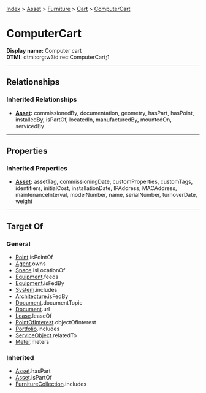 [Index](../../../index.md) > [Asset](../../Asset.md) > [Furniture](../Furniture.md) > [Cart](Cart.md) > [ComputerCart](#)
# ComputerCart

**Display name:** Computer cart<br />
**DTMI:** dtmi:org:w3id:rec:ComputerCart;1

---

## Relationships

### Inherited Relationships
* **[Asset](../../Asset.md):** commissionedBy, documentation, geometry, hasPart, hasPoint, installedBy, isPartOf, locatedIn, manufacturedBy, mountedOn, servicedBy

---

## Properties

### Inherited Properties
* **[Asset](../../Asset.md):** assetTag, commissioningDate, customProperties, customTags, identifiers, initialCost, installationDate, IPAddress, MACAddress, maintenanceInterval, modelNumber, name, serialNumber, turnoverDate, weight

---

## Target Of
### General
* [Point](../../../Point/Point.md).isPointOf
* [Agent](../../../Agent/Agent.md).owns
* [Space](../../../Space/Space.md).isLocationOf
* [Equipment](../../Equipment/Equipment.md).feeds
* [Equipment](../../Equipment/Equipment.md).isFedBy
* [System](../../../Collection/System/System.md).includes
* [Architecture](../../../Space/Architecture/Architecture.md).isFedBy
* [Document](../../../Information/Document/Document.md).documentTopic
* [Document](../../../Information/Document/Document.md).url
* [Lease](../../../Event/Lease.md).leaseOf
* [PointOfInterest](../../../Information/PointOfInterest.md).objectOfInterest
* [Portfolio](../../../Collection/Portfolio.md).includes
* [ServiceObject](../../../Information/ServiceObject/ServiceObject.md).relatedTo
* [Meter](../../Equipment/Meter/Meter.md).meters
### Inherited
* [Asset](../../Asset.md).hasPart
* [Asset](../../Asset.md).isPartOf
* [FurnitureCollection](../../../Collection/Furniture-.md).includes

